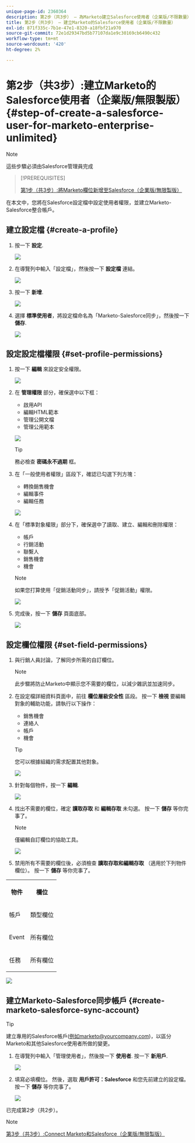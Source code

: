 ```yaml
---
unique-page-id: 2360364
description: 第2步（共3步） — 為Marketo建立Salesforce使用者（企業版/不限數量） — Marketo檔案 — 產品檔案
title: 第2步（共3步） — 建立Marketo的Salesforce使用者（企業版/不限數量）
exl-id: 871f335c-7b1e-47e1-8320-a18fbf21a970
source-git-commit: 72e1d29347bd5b77107da1e9c30169cb6490c432
workflow-type: tm+mt
source-wordcount: '420'
ht-degree: 2%

---
```


# 第2步（共3步）:建立Marketo的Salesforce使用者（企業版/無限製版） {#step-of-create-a-salesforce-user-for-marketo-enterprise-unlimited}

>[!NOTE]
>
>這些步驟必須由Salesforce管理員完成

>[!PREREQUISITES]
>
>[第1步（共3步）:將Marketo欄位新增至Salesforce（企業版/無限製版）](/help/marketo/product-docs/crm-sync/salesforce-sync/setup/enterprise-unlimited-edition/step-1-of-3-add-marketo-fields-to-salesforce-enterprise-unlimited.md)

在本文中，您將在Salesforce設定檔中設定使用者權限，並建立Marketo-Salesforce整合帳戶。

## 建立設定檔 {#create-a-profile}

1. 按一下 **設定**.

   ![](assets/image2015-6-11-16-3a15-3a27.png)

1. 在導覽列中輸入「設定檔」，然後按一下 **設定檔** 連結。

   ![](assets/sfdc-profiles-hands.png)

1. 按一下 **新增**.

   ![](assets/image2014-12-9-9-3a19-3a15.png)

1. 選擇 **標準使用者**，將設定檔命名為「Marketo-Salesforce同步」，然後按一下 **儲存**.

   ![](assets/image2014-12-9-9-3a19-3a22.png)

## 設定設定檔權限 {#set-profile-permissions}

1. 按一下 **編輯** 來設定安全權限。

   ![](assets/image2014-12-9-9-3a19-3a30.png)

1. 在 **管理權限** 部分，確保選中以下框：

   * 啟用API
   * 編輯HTML範本
   * 管理公開文檔
   * 管理公用範本

   ![](assets/image2014-12-9-9-3a19-3a38.png)

   >[!TIP]
   >
   >務必檢查 **密碼永不過期** 框。

1. 在「一般使用者權限」區段下，確認已勾選下列方塊：

   * 轉換銷售機會
   * 編輯事件
   * 編輯任務

   ![](assets/image2014-12-9-9-3a19-3a47.png)

1. 在「標準對象權限」部分下，確保選中了讀取、建立、編輯和刪除權限：

   * 帳戶
   * 行銷活動
   * 聯繫人
   * 銷售機會
   * 機會

   >[!NOTE]
   >
   >如果您打算使用「促銷活動同步」，請授予「促銷活動」權限。

   ![](assets/image2014-12-9-9-3a19-3a57.png)

1. 完成後，按一下 **儲存** 頁面底部。

   ![](assets/image2014-12-9-9-3a20-3a5.png)

## 設定欄位權限 {#set-field-permissions}

1. 與行銷人員討論，了解同步所需的自訂欄位。

   >[!NOTE]
   >
   >此步驟將防止Marketo中顯示您不需要的欄位，以減少雜訊並加速同步。

1. 在設定檔詳細資料頁面中，前往 **欄位層級安全性** 區段。 按一下 **檢視** 要編輯對象的輔助功能，請執行以下操作：

   * 銷售機會
   * 連絡人
   * 帳戶
   * 機會

   >[!TIP]
   >
   >您可以根據組織的需求配置其他對象。

   ![](assets/image2014-12-9-9-3a20-3a14.png)

1. 針對每個物件，按一下 **編輯**.

   ![](assets/sfdc-sync-field-edit1.png)

1. 找出不需要的欄位，確定 **讀取存取** 和 **編輯存取** 未勾選。 按一下 **儲存** 等你完事了。

   >[!NOTE]
   >
   >僅編輯自訂欄位的協助工具。

   ![](assets/sfdc-sync-field-edit2.png)

1. 禁用所有不需要的欄位後，必須檢查 **讀取存取和編輯存取** （適用於下列物件欄位）。 按一下 **儲存** 等你完事了。

<table> 
 <tbody> 
  <tr> 
   <th colspan="1" rowspan="1"><p>物件</p></th> 
   <th colspan="1" rowspan="1"><p>欄位</p></th> 
  </tr> 
  <tr> 
   <td colspan="1" rowspan="1"><p>帳戶</p></td> 
   <td colspan="1" rowspan="1"><p>類型欄位</p></td> 
  </tr> 
  <tr> 
   <td colspan="1" rowspan="1"><p>Event</p></td> 
   <td colspan="1" rowspan="1"><p>所有欄位</p></td> 
  </tr> 
  <tr> 
   <td colspan="1" rowspan="1"><p>任務</p></td> 
   <td colspan="1" rowspan="1"><p>所有欄位</p></td> 
  </tr> 
 </tbody> 
</table>

![](assets/sfdc-check-the-boxes.png)

## 建立Marketo-Salesforce同步帳戶 {#create-marketo-salesforce-sync-account}

>[!TIP]
>
>建立專用的Salesforce帳戶(例如marketo@yourcompany.com)，以區分Marketo和其他Salesforce使用者所做的變更。

1. 在導覽列中輸入「管理使用者」，然後按一下 **使用者**. 按一下 **新用戶**.

   ![](assets/sfdc-new-users.png)

1. 填寫必填欄位。 然後，選取 **用戶許可：Salesforce** 和您先前建立的設定檔。 按一下 **儲存** 等你完事了。

   ![](assets/image2014-12-9-9-3a20-3a56.png)

已完成第2步（共2步）。

>[!NOTE]
>
>[第3步（共3步）:Connect Marketo和Salesforce（企業版/無限製版）](/help/marketo/product-docs/crm-sync/salesforce-sync/setup/enterprise-unlimited-edition/step-3-of-3-connect-marketo-and-salesforce-enterprise-unlimited.md)
